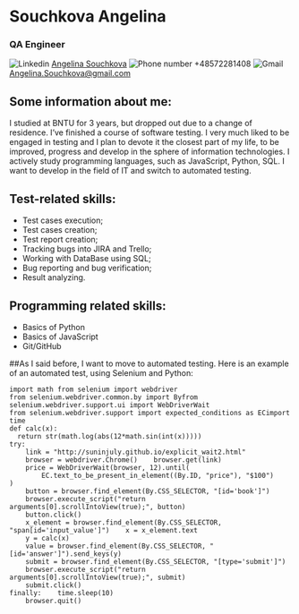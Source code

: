# Souchkova Angelina
### QA Engineer
![Linkedin](https://avatars.mds.yandex.net/i?id=2eb2e8327516ade1eacfd0ed7307ecb84e02bb36-8341432-images-thumbs&n=13&exp=1) [Angelina Souchkova](https://www.linkedin.com/in/angelina-souchkova/)
![Phone number](https://yandex-images.clstorage.net/H4O9TW200/28fa62GZ2Ldu/uHd4nbSdm4Vy_RjlygAJoHitf5W_BgEb9PMERBbYVAadrhlbqDkVqqgK6USqPcHULhA1jIGlJuUdZB2QOE3mbplTvDm1aG7RcyhYZfpQKHWsnG5QH0PQv9E2lRQmKARWudtsnziccR7Niu_nPRqTx-yGh37TAvLgOMF45OnJh11aw2rPwv-41cVdmERJAytWi1-cgb6CsPsD10ZC1d9hAK_Y_h4MH0Oe6K-PBAxIIIe9BgSuATKzUQryajftivYv6KUIPxHfiwZmf4n0WAIrpzi_foAdw3AYk4aU8_fNMTHvKU4NT99jD9vdrsWui9KFH0SnzHAzcwD4MpoX7YrkLhvnWBwDD7qk1C4Z11sxWbXpzY1D72DxKXN1VmCXnsDBDTlM7X_PcN1pztxHrXhSZR4EpW8yw7MCquOodc9ohX7aB_tu8C1aZxUf6AdJ4VpUqx6skN2go1tB9KRRFb0A4R_bzO8d3yMcmAyvZC9qwEVtZAZ-0MBjk4oTmibMOaRv2UdZniEPabRnTau3q3EYNdt_vgO-gVNbUTalcPaO0SMeO1yO7z0RHug9HCR8WBBlPJfm3ZITMyFaYSrHH0vU_7iX-u6SLcumpM_Yl-qDCzUJLbwSTRExu5P2ZiEHXMNxrcpNbb5sMl9Jba5Fzfrj1zzVZu7zgTIQqGJJ901LtU_r1Ridse_55eaM-sV4EEq2Suy-4l_SYxqARQdipq3xoQ_r_p79ngPfiV9vVmw78dTv5icuI2FiElgQGqc8qgUf2UUZ7AKNyQRULepkazPK16t_veE8g6MI4LUkU6ZNkALt-00tnawwvrj9TxRPirDWX_aVHCDTQmE5EAjUb6jkrapGSN7Sv4tEBC55lxkAiYYqP9xRn0MDC5EV12GH7nORzJht3u-PYwy7Dywm7bmhhC0klq3R8lNhGGJZ581pli6KVxq_AN06tDaOWDRqwIknmHx8gazjc6qTBFUjc) +48572281408
![Gmail](https://yandex-images.clstorage.net/H4O9TW200/28fa62GZ2Ldu/uHd4nbSdm4Vy_RjlygAJoHitf5W_BgEb9PNBkab4lBYNngkbeDxFqvgfzHHqbbGEWyWV3MGwNiU9Ze3gWG3zG6wTuSxQbTuVcs3IdHqQeRD4Xf_U_3YknoVGVMCTfYDCiG5vvc8-Mrw6rN6GvZpgdA6V5b0lcTIj29U7xi-qVR8qdnkN4z44tlUOOqXbURlUKrwsggyBQciTRcZBp_6yQq1LD17-bIH8ayxdVm-qIcU8pvduITJDUWmzWTb8imbMiVRovfI_OEfm7tikeBDZt7rt_jMukxH507R2UuQ-ktOeOS6fXK9z_slu_jQeq-GUzmYHTiEyUVCa8QkV7lpXbjsF-J7xDEpVN5wrZ4qzWIZaHjygTsDgCTGkdLLULoEBLCpcHV9c8x7ILvyXXFshlpy3NSwD0DAAWxGqZx14t636NAlO49xJtHVPCrS4cwr0aJ_OkczjICkjRvSwtj7SwN3oLz7dTmE-u05fhr5Y8Qe8Rwd_AIEREVhRCJfMWoR-iGZK_gFMC9UFLhgn21L69Hhdz7Av0PHrIqZk0UTc4MKt2Zx-jnyxHuq9vyX8i6G1bDW3ntPzYYE5gavnf3gmbEvkOd5AvhjV13waNijCmBS6nQzh3gLjuZFXdTIVjcODDIkuHz_eQqzq_z8WnRmghJ421K6B8wAxasNJlFy6FC8JpxuM0i1ZVpS9GMY6Acq1qS5ton_z0WkzdsbBVn_yA8y77wyeH1CvOcx-1k358IZuRIf-8BKwYVhTSOXv2CTOuwYLLcEO2Td1LhvFWVAKp8neTpN_E7DK0WZ1cjZNwWL9Gc9Ova4RrYnczOROS9D1D0SVjaMQUdMrUBnXP-pmjusFmN6zPZpm9G56dfqQqqS4fr2hXrBTWfAFVYFEbpLQ_uusfB-dAP_7Ds9Vv2rB9S42xL4B0SNQC0FLtu2I137Zpbl9wP2ax0Yt2qXJMNoFum8_461Qw0vRRodA4) Angelina.Souchkova@gmail.com
## Some information about me:
I studied at BNTU for 3 years, but dropped out due to a change of residence. I’ve finished a course of software testing. I very much liked to be engaged in testing and I plan to devote it the closest part of my life, to be improved, progress and develop in
the sphere of information technologies. I actively study programming languages, such as JavaScript, Python, SQL. I want to develop in the field of IT and switch to automated testing.

## Test-related skills:
* Test cases execution;
* Test cases creation;
* Test report creation;
* Tracking bugs into JIRA and Trello;
* Working with DataBase using SQL;
* Bug reporting and bug verification;
* Result analyzing.

## Programming related skills:
* Basics of Python
* Basics of JavaScript
* Git/GitHub

##As I said before, I want to move to automated testing. Here is an example of an automated test, using Selenium and Python:
```
import math from selenium import webdriver
from selenium.webdriver.common.by import Byfrom selenium.webdriver.support.ui import WebDriverWait
from selenium.webdriver.support import expected_conditions as ECimport time
def calc(x):
  return str(math.log(abs(12*math.sin(int(x)))))
try:    
    link = "http://suninjuly.github.io/explicit_wait2.html"
    browser = webdriver.Chrome()    browser.get(link)
    price = WebDriverWait(browser, 12).until(
        EC.text_to_be_present_in_element((By.ID, "price"), "$100")    )
    button = browser.find_element(By.CSS_SELECTOR, "[id='book']")
    browser.execute_script("return arguments[0].scrollIntoView(true);", button)
    button.click()
    x_element = browser.find_element(By.CSS_SELECTOR, "span[id='input_value']")    x = x_element.text
    y = calc(x)
    value = browser.find_element(By.CSS_SELECTOR, "[id='answer']").send_keys(y)
    submit = browser.find_element(By.CSS_SELECTOR, "[type='submit']")
    browser.execute_script("return arguments[0].scrollIntoView(true);", submit)
    submit.click()
finally:    time.sleep(10)
    browser.quit()
```

